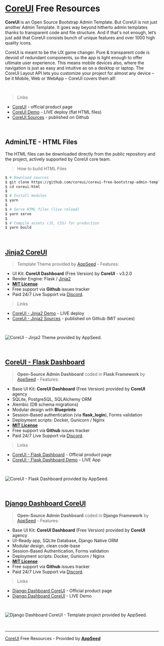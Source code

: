 # [CoreUI](https://coreui.io/?ref=appseed) Free Resources

**CoreUI** is an Open Source Bootstrap Admin Template. But CoreUI is not just another Admin Template. It goes way beyond hitherto admin templates thanks to transparent code and file structure. And if that's not enough, let’s just add that CoreUI consists bunch of unique features and over 1000 high quality icons.

CoreUI is meant to be the UX game changer. Pure & transparent code is devoid of redundant components, so the app is light enough to offer ultimate user experience. This means mobile devices also, where the navigation is just as easy and intuitive as on a desktop or laptop. The CoreUI Layout API lets you customize your project for almost any device – be it Mobile, Web or WebApp – CoreUI covers them all!

<br />

> Links

- [CoreUI](https://coreui.io/?ref=appseed) - official product page
- [CoreUI Demo](https://coreui.io/demo/3.1.0/?ref=appseed) - LIVE deploy (flat HTML files)
- [CoreUI Sources](https://github.com/coreui/coreui-free-bootstrap-admin-template) - published on Github

<br />

## AdminLTE - HTML Files

The HTML files can be downloaded directly from the public repository and the project, actively supported by CoreUI core team.

> How to build HTML Files

```bash
$ # Download sources
$ git clone https://github.com/coreui/coreui-free-bootstrap-admin-template.git coreui-html
$ cd coreui-html
$ 
$ # Install modules
$ yarn
$ 
$ # Serve HTML files (live reload)
$ yarn serve
$ 
$ # Compile assets (JS, CSS) for production
$ yarn build
```

<br />

## [Jinja2 CoreUI](https://theme-jinja2-coreui.appseed.us/)

> Template Theme provided by [AppSeed](https://appseed.us?ref=gh) - Features:

- UI Kit: **CoreUI Dashboard** (Free Version) by **CoreUI** - v3.2.0
- Render Engine: Flask / [Jinja2](https://jinja.palletsprojects.com/)
- **[MIT License](https://github.com/app-generator/license-mit)**
- Free support via **Github** issues tracker
- Paid 24/7 Live Support via [Discord](https://discord.gg/fZC6hup).

> Links

- [CoreUI - Jinja2 Demo](https://theme-jinja2-coreui.appseed.us/) - LIVE deploy
- [CoreUI - Jinja2 Sources](https://github.com/app-generator/theme-jinja2-coreui) - published on Github (MIT sources)

<br />

![CoreUI - Jinja2 Theme provided by AppSeed.](https://raw.githubusercontent.com/app-generator/theme-jinja2-coreui/master/media/theme-jinja2-coreui-screen.png)

<br />

## [CoreUI - Flask Dashboard](https://appseed.us/admin-dashboards/flask-dashboard-coreui?ref=gh)

> **Open-Source Admin Dashboard** coded in **Flask Framework** by [AppSeed](https://appseed.us?ref=gh) - Features:

- Base UI Kit: **CoreUI Dashboard** (Free Version) provided by **CoreUI** agency
- SQLite, PostgreSQL, SQLAlchemy ORM
- Alembic (DB schema migrations)
- Modular design with **Blueprints**
- Session-Based authentication (via **flask_login**), Forms validation
- Deployment scripts: Docker, Gunicorn / Nginx
- **[MIT License](https://github.com/app-generator/license-mit)**
- Free support via **Github** issues tracker
- Paid 24/7 Live Support via [Discord](https://discord.gg/fZC6hup).

> Links

- [CoreUI - Flask Dashboard](https://appseed.us/admin-dashboards/flask-dashboard-coreui) - Official product page
- [CoreUI - Flask Dashboard Demo](https://flask-dashboard-coreui.appseed.us/) - LIVE App

<br />

![CoreUI - Flask Dashboard provided by AppSeed.](https://raw.githubusercontent.com/app-generator/flask-dashboard-coreui/master/media/flask-dashboard-coreui-screen-3.png)

<br />

## [Django Dashboard CoreUI](https://appseed.us/admin-dashboards/django-dashboard-coreui?ref=gh)

> **Open-Source Admin Dashboard** coded in **Django Framework** by [AppSeed](https://appseed.us?ref=gh) - Features:

- Base UI Kit: **CoreUI Dashboard** (Free Version) provided by **CoreUI** agency
- UI-Ready app, SQLite Database, Django Native ORM
- Modular design, clean code-base
- Session-Based Authentication, Forms validation
- Deployment scripts: Docker, Gunicorn / Nginx
- **[MIT License](https://github.com/app-generator/license-mit)**
- Free support via **Github** issues tracker
- Paid 24/7 Live Support via [Discord](https://discord.gg/fZC6hup).

> Links

- [Django Dashboard CoreUI](https://appseed.us/admin-dashboards/django-dashboard-coreui?ref=gh) - Official product page
- [Django Dashboard CoreUI](https://django-dashboard-coreui.appseed.us/) - LIVE Demo

<br />

![Django Dashboard CoreUI - Template project provided by AppSeed.](https://raw.githubusercontent.com/app-generator/django-dashboard-coreui/master/media/django-dashboard-coreui-screen.png)

<br />

---
[CoreUI](https://coreui.io/?ref=appseed) Free Resources - Provided by **[AppSeed](https://appseed.us?ref=gh)**

